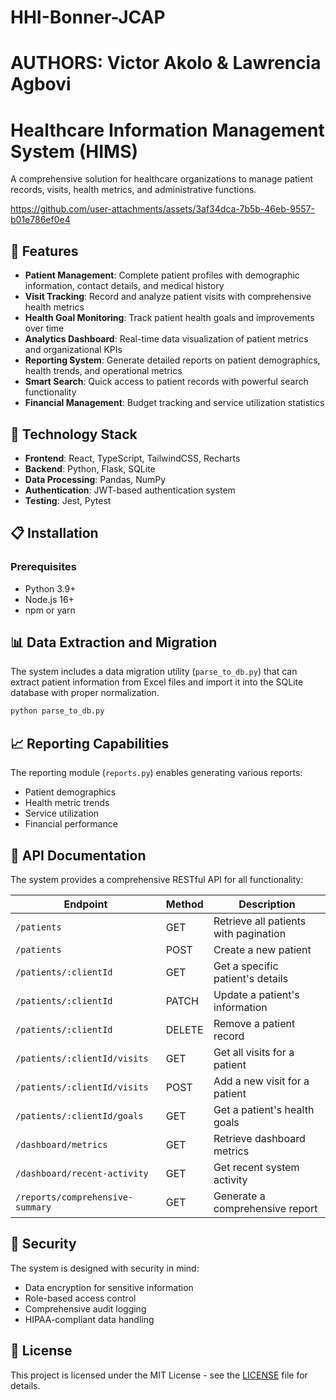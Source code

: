 # HHI-Bonner-JCAP
# AUTHORS: Victor Akolo & Lawrencia Agbovi
# Healthcare Information Management System (HIMS)

A comprehensive solution for healthcare organizations to manage patient records, visits, health metrics, and administrative functions.

https://github.com/user-attachments/assets/3af34dca-7b5b-46eb-9557-b01e786ef0e4


## 🌟 Features

- **Patient Management**: Complete patient profiles with demographic information, contact details, and medical history
- **Visit Tracking**: Record and analyze patient visits with comprehensive health metrics
- **Health Goal Monitoring**: Track patient health goals and improvements over time
- **Analytics Dashboard**: Real-time data visualization of patient metrics and organizational KPIs
- **Reporting System**: Generate detailed reports on patient demographics, health trends, and operational metrics
- **Smart Search**: Quick access to patient records with powerful search functionality
- **Financial Management**: Budget tracking and service utilization statistics

## 🚀 Technology Stack

- **Frontend**: React, TypeScript, TailwindCSS, Recharts
- **Backend**: Python, Flask, SQLite
- **Data Processing**: Pandas, NumPy
- **Authentication**: JWT-based authentication system
- **Testing**: Jest, Pytest

## 📋 Installation

### Prerequisites

- Python 3.9+
- Node.js 16+
- npm or yarn

## 📊 Data Extraction and Migration

The system includes a data migration utility (`parse_to_db.py`) that can extract patient information from Excel files and import it into the SQLite database with proper normalization.

```bash
python parse_to_db.py
```

## 📈 Reporting Capabilities

The reporting module (`reports.py`) enables generating various reports:
- Patient demographics
- Health metric trends
- Service utilization
- Financial performance

## 🔧 API Documentation

The system provides a comprehensive RESTful API for all functionality:

| Endpoint | Method | Description |
|----------|--------|-------------|
| `/patients` | GET | Retrieve all patients with pagination |
| `/patients` | POST | Create a new patient |
| `/patients/:clientId` | GET | Get a specific patient's details |
| `/patients/:clientId` | PATCH | Update a patient's information |
| `/patients/:clientId` | DELETE | Remove a patient record |
| `/patients/:clientId/visits` | GET | Get all visits for a patient |
| `/patients/:clientId/visits` | POST | Add a new visit for a patient |
| `/patients/:clientId/goals` | GET | Get a patient's health goals |
| `/dashboard/metrics` | GET | Retrieve dashboard metrics |
| `/dashboard/recent-activity` | GET | Get recent system activity |
| `/reports/comprehensive-summary` | GET | Generate a comprehensive report |

## 🔐 Security

The system is designed with security in mind:
- Data encryption for sensitive information
- Role-based access control
- Comprehensive audit logging
- HIPAA-compliant data handling


## 📝 License

This project is licensed under the MIT License - see the [LICENSE](LICENSE) file for details.


